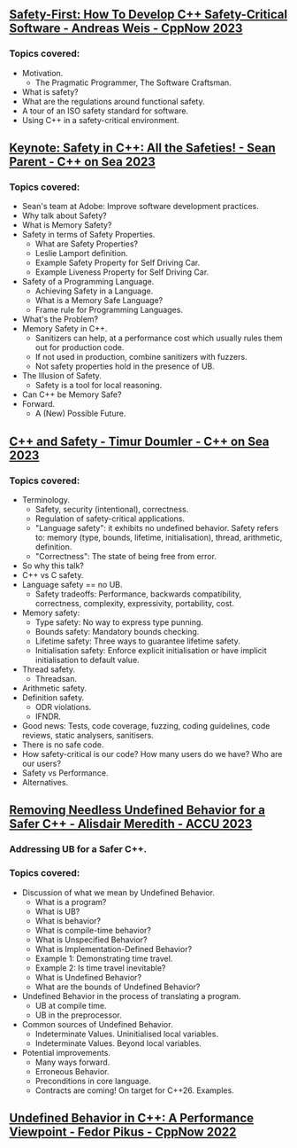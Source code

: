 ## [Safety-First: How To Develop C++ Safety-Critical Software - Andreas Weis - CppNow 2023](https://www.youtube.com/watch?v=mUFRDsgjBrE)
### Topics covered:
* Motivation.
  * The Pragmatic Programmer, The Software Craftsman.
* What is safety?
* What are the regulations around functional safety.
* A tour of an ISO safety standard for software.
* Using C++ in a safety-critical environment.

## [Keynote: Safety in C++: All the Safeties! - Sean Parent - C++ on Sea 2023](https://www.youtube.com/watch?v=BaUv9sgLCPc)
### Topics covered:
* Sean's team at Adobe: Improve software development practices.
* Why talk about Safety?
* What is Memory Safety?
* Safety in terms of Safety Properties.
  * What are Safety Properties?
  * Leslie Lamport definition.
  * Example Safety Property for Self Driving Car.
  * Example Liveness Property for Self Driving Car.
* Safety of a Programming Language.
  * Achieving Safety in a Language.
  * What is a Memory Safe Language?
  * Frame rule for Programming Languages.
* What's the Problem?
* Memory Safety in C++.
  * Sanitizers can help, at a performance cost which usually rules them out for production code.
  * If not used in production, combine sanitizers with fuzzers.
  * Not safety properties hold in the presence of UB.
* The Illusion of Safety.
  * Safety is a tool for local reasoning.
* Can C++ be Memory Safe?
* Forward.
  * A (New) Possible Future.

## [C++ and Safety - Timur Doumler - C++ on Sea 2023](https://www.youtube.com/watch?v=imtpoc9jtOE)
### Topics covered:
* Terminology.
  * Safety, security (intentional), correctness.
  * Regulation of safety-critical applications.
  * "Language safety": it exhibits no undefined behavior. Safety refers to: memory (type, bounds, lifetime, initialisation), thread, arithmetic, definition.
  * "Correctness": The state of being free from error.
* So why this talk?
* C++ vs C safety.
* Language safety == no UB.
  * Safety tradeoffs: Performance, backwards compatibility, correctness, complexity, expressivity, portability, cost.
* Memory safety:
  * Type safety: No way to express type punning.
  * Bounds safety: Mandatory bounds checking.
  * Lifetime safety: Three ways to guarantee lifetime safety.
  * Initialisation safety: Enforce explicit initialisation or have implicit initialisation to default value.
* Thread safety.
  * Threadsan.
* Arithmetic safety.
* Definition safety.
  * ODR violations.
  * IFNDR.
* Good news: Tests, code coverage, fuzzing, coding guidelines, code reviews, static analysers, sanitisers.
* There is no safe code.
* How safety-critical is our code? How many users do we have? Who are our users?
* Safety vs Performance.
* Alternatives.

## [Removing Needless Undefined Behavior for a Safer C++ - Alisdair Meredith - ACCU 2023](https://www.youtube.com/watch?v=iY7ft98nM2k)
### Addressing UB for a Safer C++.
### Topics covered:
* Discussion of what we mean by Undefined Behavior.
  * What is a program?
  * What is UB?
  * What is behavior?
  * What is compile-time behavior?
  * What is Unspecified Behavior?
  * What is Implementation-Defined Behavior?
  * Example 1: Demonstrating time travel.
  * Example 2: Is time travel inevitable?
  * What is Undefined Behavior?
  * What are the bounds of Undefined Behavior?
* Undefined Behavior in the process of translating a program.
  * UB at compile time.
  * UB in the preprocessor.
* Common sources of Undefined Behavior.
  * Indeterminate Values. Uninitialised local variables.
  * Indeterminate Values. Beyond local variables.
* Potential improvements.
  * Many ways forward.
  * Erroneous Behavior.
  * Preconditions in core language.
  * Contracts are coming! On target for C++26. Examples.

## [Undefined Behavior in C++: A Performance Viewpoint - Fedor Pikus - CppNow 2022](https://www.youtube.com/watch?v=BbMybgmQBhU)


